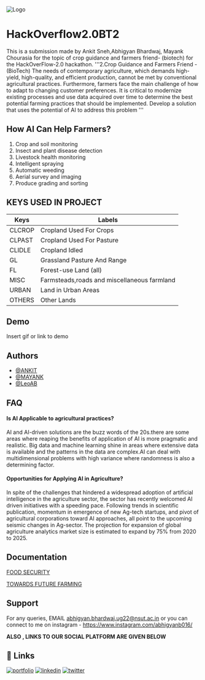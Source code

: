 
![Logo](https://media.discordapp.net/attachments/770685794776121356/1069194004866007062/icon.png?width=554&height=462)


# HackOverflow2.0BT2

This is a submission made by Ankit Sneh,Abhigyan Bhardwaj, Mayank Chourasia for the topic of crop guidance and farmers friend- (biotech) for the  HackOverFlow-2.0  hackathon.
'''2.Crop Guidance and Farmers Friend - (BioTech)
The needs of contemporary agriculture, which demands high-yield, high-quality, and efficient production, cannot be met by conventional agricultural practices. Furthermore, farmers face the main challenge of how to adapt to changing customer preferences. It is critical to modernize existing processes and use data acquired over time to determine the best potential farming practices that should be implemented. Develop a solution that uses the potential of AI to address this problem
'''


## How AI Can Help Farmers?

1. Crop and soil monitoring 
2. Insect and plant disease detection
3. Livestock health monitoring
4. Intelligent spraying
5. Automatic weeding
6. Aerial survey and imaging
7. Produce grading and sorting

## KEYS USED IN PROJECT

| Keys            | Labels                                                                |
| ----------------- | ------------------------------------------------------------------ |
| CLCROP | Cropland Used For Crops|
| CLPAST | Cropland Used For Pasture|
| CLIDLE | Cropland Idled |
| GL | Grassland Pasture And Range |
| FL | Forest-use Land (all) |
| MISC | Farmsteads,roads and miscellaneous farmland |
| URBAN | Land in Urban Areas |
| OTHERS | Other Lands |

## Demo

Insert gif or link to demo


## Authors

- [@ANKIT](https://github.com/ENDOMINOUSANK)
- [@MAYANK](https://github.com/mayank04072003)
- [@LeoAB](https://github.com/LeoAB03)


## FAQ

#### Is AI Applicable to agricultural practices?

AI and AI-driven solutions are the buzz words of the 20s.there are some areas where reaping the benefits of application of AI is more pragmatic and realistic. Big data and machine learning shine in areas where extensive data is available and the patterns in the data are complex.AI can deal with multidimensional problems with high variance where randomness is also a determining factor.

#### Opportunities for Applying AI in Agriculture?

In spite of the challenges that hindered a widespread adoption of artificial intelligence in the agriculture sector, the sector has recently welcomed AI driven initiatives with a speeding pace. Following trends in scientific publication, momentum in emergence of new Ag-tech startups, and pivot of agricultural corporations toward AI approaches, all point to the upcoming seismic changes in Ag-sector. The projection for expansion of global agriculture analytics market size is estimated to expand by 75% from 2020 to 2025.

## Documentation

[FOOD SECURITY](https://www.ifpri.org/topic/big-data)



[TOWARDS FUTURE FARMING](https://www.wipro.com/holmes/towards-future-farming-how-artificial-intelligence-is-transforming-the-agriculture-industry/#:~:text=AI%20technology%20helps%20in%20detecting,of%20herbicides%20and%20cost%20savings.)


## Support

For any queries, EMAIL abhigyan.bhardwaj.ug22@nsut.ac.in or you can connect to me on instagram - https://www.instagram.com/abhigyanb016/


**ALSO , LINKS TO OUR SOCIAL PLATFORM ARE GIVEN BELOW**
## 🔗 Links
[![portfolio](https://img.shields.io/badge/my_portfolio-000?style=for-the-badge&logo=ko-fi&logoColor=white)](https://github.com/mayank04072003)
[![linkedin](https://img.shields.io/badge/linkedin-0A66C2?style=for-the-badge&logo=linkedin&logoColor=white)](https://www.linkedin.com/in/ankit-sneh-55ab64260/)
[![twitter](https://img.shields.io/badge/twitter-1DA1F2?style=for-the-badge&logo=twitter&logoColor=white)](https://twitter.com/abhigyanleo123)

